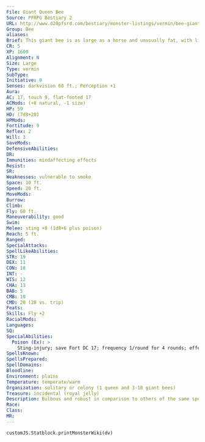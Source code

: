 ```yaml
---
File: Giant Queen Bee
Source: PFRPG Bestiary 2
URL: http://www.d20pfsrd.com/bestiary/monster-listings/vermin/bee-giant-queen
Group: Bee
aliases: 
Brief: This giant bee is as large as a horse and unusually fat, with light brown stripes on her body.
CR: 5
XP: 1600
Alignment: N
Size: Large
Type: vermin
SubType: 
Initiative: 0
Senses: darkvision 60 ft.; Perception +1
Aura: 
AC: 17, touch 9, flat-footed 17
ACMods: (+8 natural, -1 size)
HP: 59
HD: (7d8+28)
HPMods: 
Fortitude: 9
Reflex: 2
Will: 3
SaveMods: 
DefensiveAbilities: 
DR: 
Immunities: mindaffecting effects
Resist: 
SR: 
Weaknesses: vulnerable to smoke
Space: 10 ft.
Speed: 20 ft.
MoveMods: 
Burrow: 
Climb: 
Fly: 60 ft.
Maneuverability: good
Swim: 
Melee: sting +8 (1d8+6 plus poison)
Reach: 5 ft.
Ranged: 
SpecialAttacks: 
SpellLikeAbilities: 
STR: 19
DEX: 11
CON: 18
INT: -
WIS: 12
CHA: 13
BAB: 5
CMB: 10
CMD: 20 (28 vs. trip)
Feats: 
Skills: Fly +2
RacialMods: 
Languages: 
SQ: 
SpecialAbilities:
  Poison (Ex): >
    Sting-injury; save Fort DC 17; frequency 1/round for 4 rounds; effect 1d2 Con; cure 2 consecutive saves.
SpellsKnown: 
SpellsPrepared: 
SpellDomains: 
Bloodline: 
Environment: plains
Temperature: temperate/warm
Organization: solitary or colony (1 queen and 3-18 giant bees)
Treasure: incidental (royal jelly)
Description: Bulbous and robust in comparison to others of the same species, giant queen bees are immense, fertile females, easily identified by their larger size and lighter stripes. They grow to 12 feet in length and weigh 140 pounds. Royal Jelly When a hive of bees needs a new queen to replace one that has died, they feed specially selected larvae royal jelly to trigger the larvae's transformation into new queens. The first queen to hatch then kills any other new queens. Royal jelly has remarkable effects on other creatures if eaten. A pound of royal jelly provides enough nourishment for a full day, and grants a +4 resistance bonus on all saving throws against disease for the next 24 hours. If a creature sleeps enough to heal damage within 24 hours of eating at least a pound of royal jelly, it heals twice the hit points and ability damage as it otherwise would. A typical bee hive contains 2d6 pounds of royal jelly-a single pound sells for 100 gp.
Race: 
Class: 
MR: 
---
```

```dataviewjs
customJS.Statblock.printMonsterWiki(dv)
```
